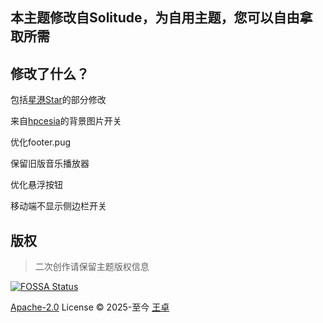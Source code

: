 ## 本主题修改自Solitude，为自用主题，您可以自由拿取所需

## 修改了什么？

包括[星港Star](https://blog.starsharbor.com/posts/solitude-changefiles/)的部分修改

来自[hpcesia](https://blog.hpcesia.com)的背景图片开关

优化footer.pug

保留旧版音乐播放器

优化悬浮按钮

移动端不显示侧边栏开关

## 版权

> 二次创作请保留主题版权信息

[![FOSSA Status](https://app.fossa.com/api/projects/git%2Bgithub.com%2Fvalor-x%2Fhexo-theme-solitude.svg?type=small)](https://app.fossa.com/projects/git%2Bgithub.com%2Fvalor-x%2Fhexo-theme-solitude?ref=badge_large)

[Apache-2.0](./LICENSE) License &copy; 2025-至今 [王卓](https://github.com/everfu)
